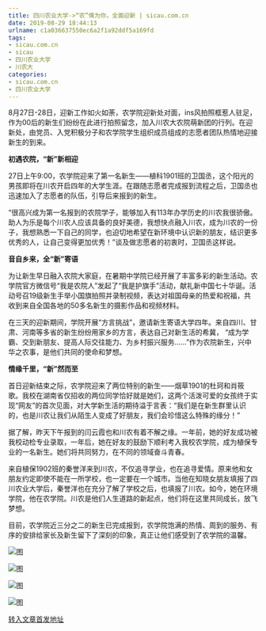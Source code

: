 ```yaml
---
title: 四川农业大学->“农”情为你，全面迎新 | sicau.com.cn
date: 2019-08-29 18:44:13
urlname: c1a036637550ec6a2f1a92ddf5a169fd
tags: 
- sicau.com.cn
- sicau
- 四川农业大学
- 川农大
categories:
- sicau.com.cn
- 四川农业大学
---
```



8月27日-28日，迎新工作如火如荼，农学院迎新处对面，ins风拍照框惹人驻足，作为00后的新生们纷纷在此进行拍照留念，加入川农大农院萌新团的行列。在迎新处，由党员、入党积极分子和农学院学生组织成员组成的志愿者团队热情地迎接新生的到来。

**初遇农院，“新”新相迎**

27日上午9:00，农学院迎来了第一名新生——植科1901班的卫国丞，这个阳光的男孩即将在川农开启四年的大学生涯。在跟随志愿者完成报到流程之后，卫国丞也迅速加入了志愿者的队伍，引导后来报到的新生。

“很高兴成为第一名报到的农院学子，能够加入有113年办学历史的川农我很骄傲。助人为乐是每个川农人应该具备的良好美德，我想快点融入川农，成为川农的一份子，我想熟悉一下自己的同学，也迫切地希望在新环境中认识新的朋友，结识更多优秀的人，让自己变得更加优秀！”谈及做志愿者的初衷时，卫国丞这样说。

**音自乡来，全“新”寄语**

为让新生早日融入农院大家庭，在暑期中学院已经开展了丰富多彩的新生活动。农学院官方微信号“我是农院人”发起了“我是护旗手”活动，献礼新中国七十华诞。活动号召19级新生手举小国旗拍照并录制视频，表达对祖国母亲的热爱和祝福，共收到来自全国各地的50多名新生的摄影作品和视频材料。

在三天的迎新期间，学院开展“方言挑战”，邀请新生寄语大学四年。来自四川、甘肃、河南等多省的新生纷纷用家乡的方言，表达自己对新生活的希冀， “成为学霸、交到新朋友、提高人际交往能力、为乡村振兴服务……”作为农院新生，兴中华之农事，是他们共同的使命和梦想。

**情缘千里，“新”然而至**

首日迎新结束之际，农学院迎来了两位特别的新生——烟草1901的杜珂和肖筱歌。我校在湖南省仅招收的两位同学恰好就是她们，这两个活泼可爱的女孩终于实现“网友”的首次见面，对大学新生活的期待溢于言表：“我们是在新生群里认识的，也是川农让我们从陌生人变成了好朋友，我们会珍惜这么特殊的缘分！”

据了解，昨天下午报到的闫云霞也和川农有着不解之缘。一年前，她的好友成功被我校动检专业录取，一年后，她在好友的鼓励下顺利考入我校农学院，成为植保专业的一名新生。她们将共同努力，在不同的领域奋斗青春。

来自植保1902班的秦誉洋来到川农，不仅追寻学业，也在追寻爱情。原来他和女朋友约定即使不能在一所学校，也一定要在一个城市。当他在知晓女朋友填报了四川农业大学后，秦誉洋也在充分了解了学校之后，也填报了川农。如今，她在环境学院，他在农学院。川农是他们人生道路的新起点，他们将在这里共同成长，放飞梦想。

目前，农学院近三分之二的新生已完成报到，农学院饱满的热情、周到的服务、有序的安排给家长及新生留下了深刻的印象，真正让他们感受到了农学院的温馨。



![图](https://news.sicau.edu.cn/__local/5/78/76/1E74F47EC7C749FF9CBEB798D5F_DB28ACF8_1E46C.jpg)

![图](https://news.sicau.edu.cn/__local/6/C5/43/8369B9AFA45BA700F44FBE21F2F_44C7FDC4_1D569.jpg)

![图](https://news.sicau.edu.cn/__local/F/49/A7/5330F7EF226FDE5DE1D99012B4C_36942A9C_18F9E.jpg)

![图](https://news.sicau.edu.cn/__local/F/E7/85/B226C9502E847760E12F71DC231_2AFFA006_15CAB.jpg)

[转入文章首发地址](https://news.sicau.edu.cn/info/1078/53027.htm)